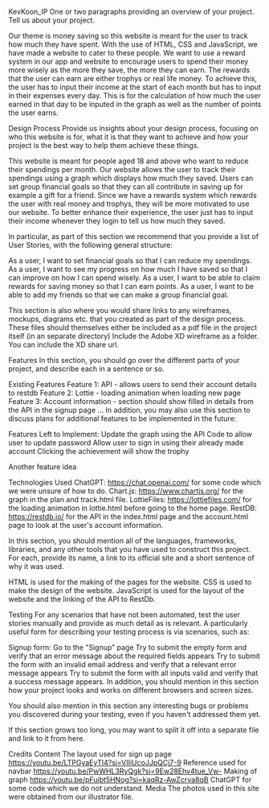 KevKoon_IP
One or two paragraphs providing an overview of your project. Tell us about your project.

Our theme is money saving so this website is meant for the user to track how much they have spent. With the use of HTML, CSS and JavaScript, we have made a website to cater to these people. We want to use a reward system in our app and website to encourage users to spend their money more wisely as the more they save, the more they can earn. The rewards that the user can earn are either trophys or real life money. To achieve this, the user has to input their income at the start of each month but has to input in their expenses every day. This is for the calculation of how much the user earned in that day to be inputed in the graph as well as the number of points the user earns.

Design Process
Provide us insights about your design process, focusing on who this website is for, what it is that they want to achieve and how your project is the best way to help them achieve these things.

This website is meant for people aged 18 and above who want to reduce their spendings per month. Our website allows the user to track their spendings using a graph which displays how much they saved. Users can set group financial goals so that they can all contribute in saving up for example a gift for a friend. Since we have a rewards system which rewards the user with real money and trophys, they will be more motivated to use our website. To better enhance their experience, the user just has to input their income whenever they login to tell us how much they saved.


In particular, as part of this section we recommend that you provide a list of User Stories, with the following general structure:

As a user, I want to set financial goals so that I can reduce my spendings.
As a user, I want to see my progress on how much I have saved so that I can improve on how I can spend wisely.
As a user, I want to be able to claim rewards for saving money so that I can earn points.
As a user, I want to be able to add my friends so that we can make a group financial goal.

This section is also where you would share links to any wireframes, mockups, diagrams etc. that you created as part of the design process. These files should themselves either be included as a pdf file in the project itself (in an separate directory) Include the Adobe XD wireframe as a folder. You can include the XD share url.

Features
In this section, you should go over the different parts of your project, and describe each in a sentence or so.

Existing Features
Feature 1: API - allows users to send their account details to restdb
Feature 2: Lottie - loading animation when loading new page
Feature 3: Account information - section should show filled in details from the API in the signup page
...
In addition, you may also use this section to discuss plans for additional features to be implemented in the future:

Features Left to Implement:
Update the graph using the API
Code to allow user to update password
Allow user to sign in using their already made account
Clicking the achievement will show the trophy

Another feature idea

Technologies Used
ChatGPT: https://chat.openai.com/ for some code which we were unsure of how to do.
Chart.js: https://www.chartjs.org/ for the graph in the plan and track.html file.
LottieFiles: https://lottiefiles.com/ for the loading animation in lottie.html before going to the home page.
RestDB: https://restdb.io/ for the API in the index.html page and the account.html page to look at the user's account information.

In this section, you should mention all of the languages, frameworks, libraries, and any other tools that you have used to construct this project. For each, provide its name, a link to its official site and a short sentence of why it was used.

HTML is used for the making of the pages for the website.
CSS is used to make the design of the website.
JavaScript is used for the layout of the website and the linking of the API to RestDb.

Testing
For any scenarios that have not been automated, test the user stories manually and provide as much detail as is relevant. A particularly useful form for describing your testing process is via scenarios, such as:

Signup form:
Go to the "Signup" page
Try to submit the empty form and verify that an error message about the required fields appears
Try to submit the form with an invalid email address and verify that a relevant error message appears
Try to submit the form with all inputs valid and verify that a success message appears.
In addition, you should mention in this section how your project looks and works on different browsers and screen sizes.

You should also mention in this section any interesting bugs or problems you discovered during your testing, even if you haven't addressed them yet.

If this section grows too long, you may want to split it off into a separate file and link to it from here.

Credits
Content
The layout used for sign up page
https://youtu.be/LTPGyaEyTI4?si=VIIiUcoJJpQCj7-9
Reference used for navbar
https://youtu.be/PwWHL3RyQgk?si=9Ew28Ehv4tue_Vw-
Making of graph
https://youtu.be/pFuibt5HNog?si=kaqRz-AwZcrva8qB
ChatGPT for some code which we do not understand.
Media
The photos used in this site were obtained from our illustrator file.